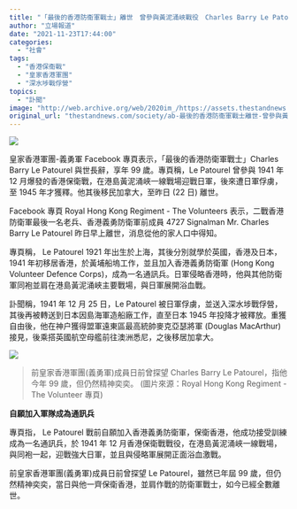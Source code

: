 ```yaml
---
title: "「最後的香港防衞軍戰士」離世　曾參與黃泥涌峽戰役　Charles Barry Le Patourel  享年 99 歲"
author: "立場報道"
date: "2021-11-23T17:44:00"
categories:
  - "社會"
tags:
  - "香港保衞戰"
  - "皇家香港軍團"
  - "深水埗戰俘營"
topics:
  - "訃聞"
image: "http://web.archive.org/web/2020im_/https://assets.thestandnews.com/media/photos/charles-27.png"
original_url: "thestandnews.com/society/ab-最後的香港防衞軍戰士離世-曾參與黃泥涌峽戰役-charles-barry-le-patourel-享年-99-歲"
---
```

![](http://web.archive.org/web/2020im_/https://assets.thestandnews.com/media/photos/charles-27.png)

皇家香港軍團-義勇軍 Facebook 專頁表示，「最後的香港防衛軍戰士」Charles Barry Le Patourel 與世長辭，享年 99 歲。專頁稱，Le Patourel 曾參與 1941 年 12 月爆發的香港保衛戰，在港島黃泥涌峽一線戰場迎戰日軍，後來遭日軍俘虜，至 1945 年才獲釋。他其後移民加拿大，至昨日 (22 日) 離世。

Facebook 專頁 Royal Hong Kong Regiment - The Volunteers 表示，二戰香港防衛軍最後一名老兵、香港義勇防衛軍前成員 4727 Signalman Mr. Charles Barry Le Patourel 昨日早上離世，消息從他的家人口中得知。

專頁稱， Le Patourel 1921 年出生於上海，其後分別就學於英國，香港及日本，1941 年初移居香港，於黃埔船塢工作，並且加入香港義勇防衛軍 (Hong Kong Volunteer Defence Corps)，成為一名通訊兵。日軍侵略香港時，他與其他防衛軍同袍並肩在港島黃泥涌峽主要戰場，與日軍展開浴血戰。

訃聞稱，1941 年 12 月 25 日，Le Patourel 被日軍俘虜，並送入深水埗戰俘營，其後再被轉送到日本因島海軍造船廠工作，直至日本 1945 年投降才被釋放。重獲自由後，他在神户獲得盟軍遠東區最高統帥麥克亞瑟將軍 (Douglas MacArthur) 接見，後乘搭英國航空母艦前往澳洲悉尼，之後移居加拿大。

![](http://web.archive.org/web/2020im_/https://assets.thestandnews.com/media/photos/soldier2.jpg)
> 前皇家香港軍團(義勇軍)成員日前曾探望 Charles Barry Le Patourel，指他今年 99 歲，但仍然精神奕奕。 (圖片來源：Royal Hong Kong Regiment - The Volunteer 專頁)

**自願加入軍隊成為通訊兵**

專頁指， Le Patourel 戰前自願加入香港義勇防衛軍，保衛香港，他成功接受訓練成為一名通訊兵，於 1941 年 12 月香港保衛戰戰役，在港島黃泥涌峽一線戰場，與同袍一起，迎戰強大日軍，並且與侵略軍展開正面浴血激戰。

前皇家香港軍團(義勇軍)成員日前曾探望 Le Patourel，雖然已年屆 99 歲，但仍然精神奕奕，當日與他一齊保衛香港，並肩作戰的防衛軍戰士，如今已經全數離世。